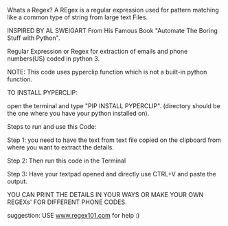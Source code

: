 Whats a Regex?
A REgex is a regular expression used for pattern matching like a common type of string from large text Files.


INSPIRED BY AL SWEIGART From His Famous Book "Automate The Boring Stuff with Python".

Regular Expression or Regex for extraction of emails and phone numbers(US) coded in python 3.

NOTE:
This code uses pyperclip function which is not a built-in python function.

TO INSTALL PYPERCLIP:

open the terminal and type "PIP INSTALL PYPERCLIP". (directory should be the one where you have your python installed on).

Steps to run and use this Code:

Step 1: you need to have the text from text file copied on the clipboard from where you want to extract the details.

Step 2: Then run this code in the Terminal

Step 3: Have your textpad opened and directly use CTRL+V and paste the output.

YOU CAN PRINT THE DETAILS IN YOUR WAYS OR MAKE YOUR OWN REGEXs' FOR DIFFERENT PHONE CODES.

suggestion: USE www.regex101.com for help :)

